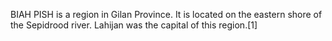 BIAH PISH is a region in Gilan Province. It is located on the eastern shore of the Sepidrood river. Lahijan was the capital of this region.[1]
